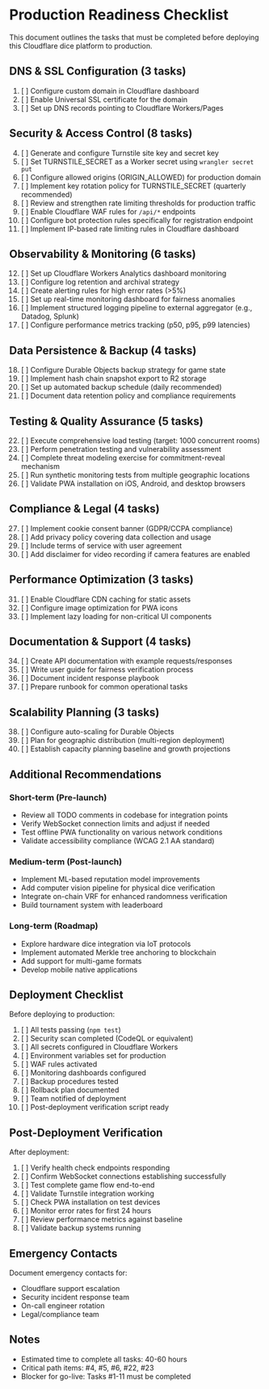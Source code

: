 # Production Readiness Checklist

This document outlines the tasks that must be completed before deploying this Cloudflare dice platform to production.

## DNS & SSL Configuration (3 tasks)

1. [ ] Configure custom domain in Cloudflare dashboard
2. [ ] Enable Universal SSL certificate for the domain
3. [ ] Set up DNS records pointing to Cloudflare Workers/Pages

## Security & Access Control (8 tasks)

4. [ ] Generate and configure Turnstile site key and secret key
5. [ ] Set TURNSTILE_SECRET as a Worker secret using `wrangler secret put`
6. [ ] Configure allowed origins (ORIGIN_ALLOWED) for production domain
7. [ ] Implement key rotation policy for TURNSTILE_SECRET (quarterly recommended)
8. [ ] Review and strengthen rate limiting thresholds for production traffic
9. [ ] Enable Cloudflare WAF rules for `/api/*` endpoints
10. [ ] Configure bot protection rules specifically for registration endpoint
11. [ ] Implement IP-based rate limiting rules in Cloudflare dashboard

## Observability & Monitoring (6 tasks)

12. [ ] Set up Cloudflare Workers Analytics dashboard monitoring
13. [ ] Configure log retention and archival strategy
14. [ ] Create alerting rules for high error rates (>5%)
15. [ ] Set up real-time monitoring dashboard for fairness anomalies
16. [ ] Implement structured logging pipeline to external aggregator (e.g., Datadog, Splunk)
17. [ ] Configure performance metrics tracking (p50, p95, p99 latencies)

## Data Persistence & Backup (4 tasks)

18. [ ] Configure Durable Objects backup strategy for game state
19. [ ] Implement hash chain snapshot export to R2 storage
20. [ ] Set up automated backup schedule (daily recommended)
21. [ ] Document data retention policy and compliance requirements

## Testing & Quality Assurance (5 tasks)

22. [ ] Execute comprehensive load testing (target: 1000 concurrent rooms)
23. [ ] Perform penetration testing and vulnerability assessment
24. [ ] Complete threat modeling exercise for commitment-reveal mechanism
25. [ ] Run synthetic monitoring tests from multiple geographic locations
26. [ ] Validate PWA installation on iOS, Android, and desktop browsers

## Compliance & Legal (4 tasks)

27. [ ] Implement cookie consent banner (GDPR/CCPA compliance)
28. [ ] Add privacy policy covering data collection and usage
29. [ ] Include terms of service with user agreement
30. [ ] Add disclaimer for video recording if camera features are enabled

## Performance Optimization (3 tasks)

31. [ ] Enable Cloudflare CDN caching for static assets
32. [ ] Configure image optimization for PWA icons
33. [ ] Implement lazy loading for non-critical UI components

## Documentation & Support (4 tasks)

34. [ ] Create API documentation with example requests/responses
35. [ ] Write user guide for fairness verification process
36. [ ] Document incident response playbook
37. [ ] Prepare runbook for common operational tasks

## Scalability Planning (3 tasks)

38. [ ] Configure auto-scaling for Durable Objects
39. [ ] Plan for geographic distribution (multi-region deployment)
40. [ ] Establish capacity planning baseline and growth projections

## Additional Recommendations

### Short-term (Pre-launch)

- Review all TODO comments in codebase for integration points
- Verify WebSocket connection limits and adjust if needed
- Test offline PWA functionality on various network conditions
- Validate accessibility compliance (WCAG 2.1 AA standard)

### Medium-term (Post-launch)

- Implement ML-based reputation model improvements
- Add computer vision pipeline for physical dice verification
- Integrate on-chain VRF for enhanced randomness verification
- Build tournament system with leaderboard

### Long-term (Roadmap)

- Explore hardware dice integration via IoT protocols
- Implement automated Merkle tree anchoring to blockchain
- Add support for multi-game formats
- Develop mobile native applications

## Deployment Checklist

Before deploying to production:

1. [ ] All tests passing (`npm test`)
2. [ ] Security scan completed (CodeQL or equivalent)
3. [ ] All secrets configured in Cloudflare Workers
4. [ ] Environment variables set for production
5. [ ] WAF rules activated
6. [ ] Monitoring dashboards configured
7. [ ] Backup procedures tested
8. [ ] Rollback plan documented
9. [ ] Team notified of deployment
10. [ ] Post-deployment verification script ready

## Post-Deployment Verification

After deployment:

1. [ ] Verify health check endpoints responding
2. [ ] Confirm WebSocket connections establishing successfully
3. [ ] Test complete game flow end-to-end
4. [ ] Validate Turnstile integration working
5. [ ] Check PWA installation on test devices
6. [ ] Monitor error rates for first 24 hours
7. [ ] Review performance metrics against baseline
8. [ ] Validate backup systems running

## Emergency Contacts

Document emergency contacts for:

- Cloudflare support escalation
- Security incident response team
- On-call engineer rotation
- Legal/compliance team

## Notes

- Estimated time to complete all tasks: 40-60 hours
- Critical path items: #4, #5, #6, #22, #23
- Blocker for go-live: Tasks #1-11 must be completed
